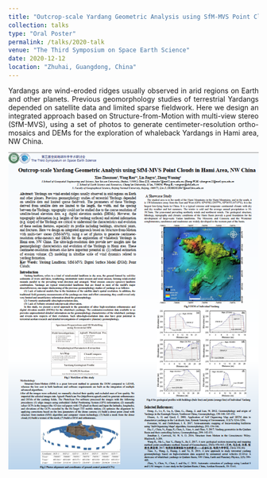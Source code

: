 ```yaml
---
title: "Outcrop-scale Yardang Geometric Analysis using SfM-MVS Point Clouds in Hami Area, NW China"
collection: talks
type: "Oral Poster"
permalink: /talks/2020-talk
venue: "The Third Symposium on Space Earth Science"
date: 2020-12-12
location: "Zhuhai, Guangdong, China"
---
```

<p style="text-align:justify; text-justify:inter-ideograph;">Yardangs are wind-eroded ridges usually observed in arid regions on Earth and other planets. Previous geomorphology studies of terrestrial Yardangs depended on satellite data and limited sparse fieldwork. Here we design an integrated approach based on Structure-from-Motion with multi-view stereo (SfM-MVS), using a set of photos to generate centimeter-resolution ortho-mosaics and DEMs for the exploration of whaleback Yardangs in Hami area, NW China.</p>

![](../images/talks/2020-Talk_Figs.png)
